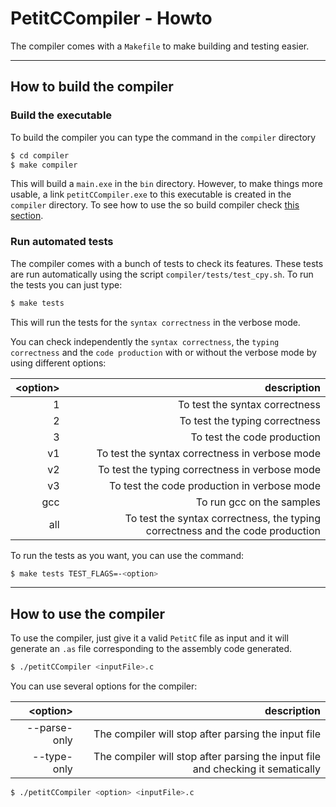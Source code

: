 # PetitCCompiler - Howto

The compiler comes with a `Makefile` to make building and testing easier.

---


## How to build the compiler

### Build the executable

To build the compiler you can type the command in the `compiler` directory
```sh
$ cd compiler
$ make compiler
```

This will build a `main.exe` in the `bin` directory. However, to make things more usable, a link `petitCCompiler.exe` to this executable is created in the `compiler` directory. To see how to use the so build compiler check [this section](#How-to-use-the-compiler).


### Run automated tests

The compiler comes with a bunch of tests to check its features. These tests are run automatically using the script `compiler/tests/test_cpy.sh`. To run the tests you can just type:
```sh
$ make tests
```
This will run the tests for the `syntax correctness` in the verbose mode.

You can check independently the `syntax correctness`, the `typing correctness` and the `code production` with or without the verbose mode by using different options:

| &lt;option&gt;  | description |
| --------------: | ----------: |
|1                | To test the syntax correctness |
|2                | To test the typing correctness |
|3                | To test the code production |
|v1               | To test the syntax correctness in verbose mode |
|v2               | To test the typing correctness in verbose mode |
|v3               | To test the code production in verbose mode |
|gcc              | To run gcc on the samples |
|all              | To test the syntax correctness, the typing correctness and the code production|

To run the tests as you want, you can use the command:
```sh
$ make tests TEST_FLAGS=-<option>
```

---


## How to use the compiler

To use the compiler, just give it a valid `PetitC` file as input and it will generate an `.as` file corresponding to the assembly code generated.

```sh
$ ./petitCCompiler <inputFile>.c
```

You can use several options for the compiler:

| &lt;option&gt;  | description |
| --------------: | ----------: |
| --parse-only    | The compiler will stop after parsing the input file |
| --type-only     | The compiler will stop after parsing the input file and checking it sematically |

```sh
$ ./petitCCompiler <option> <inputFile>.c
```